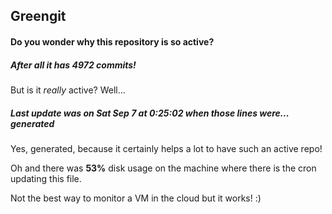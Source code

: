 ## Greengit

#### Do you wonder why this repository is so active?

##### After all it has 4972 commits!

But is it *really* active? Well...

##### Last update was on Sat Sep 7 at 0:25:02 when those lines were... generated

Yes, generated, because it certainly helps a lot to have such an active repo!

Oh and there was **53%** disk usage on the machine
where there is the cron updating this file.

Not the best way to monitor a VM in the cloud but it works! :)
